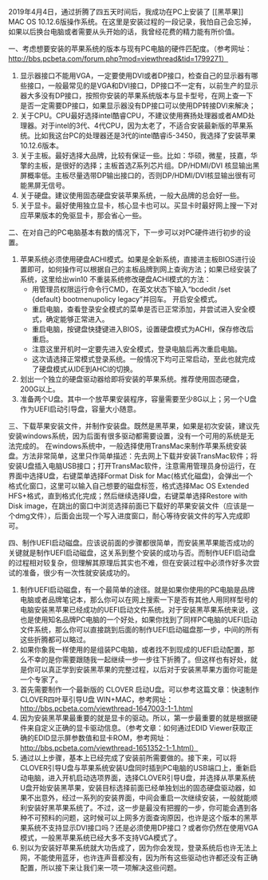 2019年4月4日，通过折腾了四五天时间后，我成功在PC上安装了 [[黑苹果]] MAC OS 10.12.6版操作系统。在这里是安装过程的一段记录，我怕自己会忘掉，如果以后换台电脑或者需要从头开始的话，我曾经花费的精力能有所价值。

一、考虑想要安装的苹果系统的版本与现有PC电脑的硬件匹配度。（参考网址：http://bbs.pcbeta.com/forum.php?mod=viewthread&tid=1799271）

1. 显示器接口不能用VGA，一定要使用DVI或者DP接口，检查自己的显示器有哪些接口，一般最常见的是VGA和DVI接口，DP接口不一定有，以前生产的显示器大多没有DP接口，按照你安装的苹果系统版本与显卡型号，在网上查一下是否一定需要DP接口，如果显示器没有DP接口可以使用DP转接DVI来解决；
2. 关于CPU。CPU最好选择intel酷睿CPU，不建议使用赛扬处理器或者AMD处理器。对于intel的3代、4代CPU，因为太老了，不适合安装最新版的苹果系统。比如我这台PC的处理器还是3代的intel酷睿i5-3450，我选择了安装苹果10.12.6版本。
3. 关于主板。最好选择大品牌，比较有保证一些。比如：华硕，微星，技嘉，华擎的主板，是很好的选择；主板首选Z系列芯片组。DP/HDMI/DVI 核显输出黑屏概率低。主板尽量选带DP输出接口的，否则DP/HDMI/DVI核显输出很有可能黑屏无信号。
4. 关于硬盘。建议使用固态硬盘安装苹果系统，一般大品牌的总会好一些。
5. 关于显卡。最好使用独立显卡，核心显卡也可以。买显卡时最好网上搜一下对应苹果版本的免驱显卡，那会省心一些。

二、在对自己的PC电脑基本有数的情况下，下一步可以对PC硬件进行初步的设置。

1. 苹果系统必须使用硬盘ACHI模式。如果是全新系统，直接进主板BIOS进行设置即可，如何操作可以根据自己的主板品牌到网上查询方法；如果已经安装了系统，这里给出win10 不重装系统修改硬盘ACHI模式的方法：
	- 用管理员权限运行命令行CMD，在英文状态下输入“bcdedit /set {default} bootmenupolicy legacy”并回车。 开启安全模式。
	- 重启电脑，查看登录安全模式的菜单是否已正常添加，并尝试进入安全模式，确定能够正常进入。
	- 重启电脑，按键盘快捷键进入BIOS，设置硬盘模式为ACHI，保存修改后重启。
	- 注意这里开机时一定要先进入安全模式，登录电脑后再次重启电脑。
	- 这次请选择正常模式登录系统。一般情况下均可正常启动，至此也就完成了硬盘模式从IDE到AHCI的切换。
2. 划出一个独立的硬盘驱动器给即将安装的苹果系统。推荐使用固态硬盘，200G以上。
3. 准备两个U盘。其中一个放苹果安装程序，容量需要至少8G以上；另一个U盘作为UEFI启动引导盘，容量大小随意。

三、下载苹果安装文件，并制作安装盘。既然是黑苹果，如果是初次安装，建议先安装windows系统，因为后面有很多驱动都需要设置，没有一个可用的系统是无法完成的。
在windows系统中，一般选择使用TransMac来制作苹果系统安装盘。方法非常简单，这里只作简单描述：先去网上下载并安装TransMac软件；将安装U盘插入电脑USB接口；打开TransMac软件，注意需用管理员身份运行，在界面中选择U盘，右键菜单选择Format Disk for Mac(格式化磁盘)，会弹出一个格式化窗口，这里可以输入自己想要的磁盘标签，格式选择Mac OS Extended HFS+格式，直到格式化完成；然后继续选择U盘，右键菜单选择Restore with Disk image，在跳出的窗口中浏览选择前面已下载好的苹果安装文件（应该是一个dmg文件），后面会出现一个写入进度窗口，耐心等待安装文件的写入完成即可。

四、制作UEFI启动磁盘。应该说前面的步骤都很简单，而安装黑苹果能否成功的关键就是制作UEFI启动磁盘，这关系到整个安装的成功与否。而制作UEFI启动盘的过程相对较复杂，但理解其原理后其实也不难，但在安装过程中必须作好多次尝试的准备，很少有一次性就安装成功的。

1. 制作UEFI启动磁盘，有一个最简单的途径。就是如果你使用的PC电脑是品牌电脑或者品牌笔记本，那么你可以在网上搜索一下是否有其他人用同样型号的电脑安装黑苹果已经成功的UEFI启动文件系统。对于安装黑苹果系统来说，这也是使用知名品牌PC电脑的一个好处，如果你找到了同样PC电脑的UEFI启动文件系统，那么你可以直接跳到后面的制作UEFI启动磁盘那一步，中间的所有这些折腾都可以略过。
2. 如果你象我一样使用的是组装PC电脑，或者找不到现成的UEFI启动配置，那么不幸的是你需要跟随我一起继续一步一步往下折腾了。但这样也有好处，就是你可以真正学到安装黑苹果的完整过程，以后对于安装黑苹果方面你可能是一个专家了。
3. 首先需要制作一个最新版的 CLOVER 启动U盘。可以参考这篇文章：快速制作CLOVER四叶草引导U盘 WIN+MAC，参考网址：http://bbs.pcbeta.com/viewthread-1647003-1-1.html
4. 因为安装黑苹果最重要的就是显卡的驱动。所以，第一步最重要的就是根据硬件来自定义正确的显卡驱动信息。（参考文章：如何通过EDID Viewer获取正确的EDID显示屏参数值和显卡ROM，参考网址：http://bbs.pcbeta.com/viewthread-1651352-1-1.html）
5. 通过以上步骤，基本上已经完成了安装前所需要做的。接下来，可以将CLOVER引导U盘与苹果系统安装U盘同时插到PC电脑的USB端口上，重新启动电脑，进入开机启动选项界面，选择CLOVER引导U盘，并选择从苹果系统U盘开始安装黑苹果，安装目标选择前面已经单独划出的固态硬盘驱动器，如果不出意外，经过一系列的安装界面，中间会重启一次继续安装，一般就能顺利安装好黑苹果系统了。不过，这一步是最没有把握的一步，你可能会遇到各种不可预料的问题，这时候可以上网多方面查询原因，也许是这个版本的黑苹果系统不支持显示DVI接口吗？还是必须使用DP接口？或者你仍然在使用VGA模式，一般黑苹果系统已经大多不支持VGA模式了。
6. 别以为安装好苹果系统就大功告成了，因为你会发现，登录系统后也许无法上网，不能使用蓝牙，也许连声音都没有，因为所有这些驱动也许都还没有正确配置，所以接下来让我们来一项一项解决这些问题。